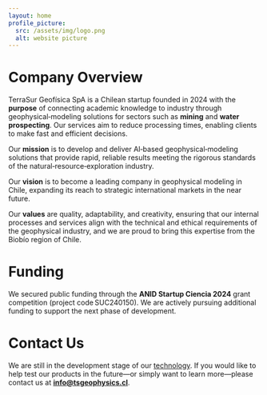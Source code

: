```yaml
---
layout: home
profile_picture:
  src: /assets/img/logo.png
  alt: website picture
---
```

# Company Overview
TerraSur Geofísica SpA is a Chilean startup founded in 2024 with the **purpose** of connecting academic knowledge to industry through geophysical‑modeling solutions for sectors such as **mining** and **water prospecting**. Our services aim to reduce processing times, enabling clients to make fast and efficient decisions.

Our **mission** is to develop and deliver AI‑based geophysical‑modeling solutions that provide rapid, reliable results meeting the rigorous standards of the natural‑resource‑exploration industry.

Our **vision** is to become a leading company in geophysical modeling in Chile, expanding its reach to strategic international markets in the near future.


Our **values** are quality, adaptability, and creativity, ensuring that our internal processes and services align with the technical and ethical requirements of the geophysical industry, and we are proud to bring this expertise from the Biobío region of Chile.

# Funding
We secured public funding through the **ANID Startup Ciencia 2024** grant competition (project code SUC240150). We are actively pursuing additional funding to support the next phase of development.

# Contact Us 
We are still in the development stage of our [technology](/solutions). If you would like to help test our products in the future—or simply want to learn more—please contact us at **info@tsgeophysics.cl**.
